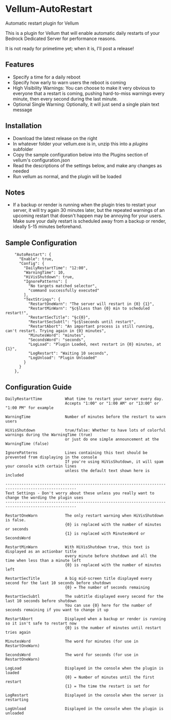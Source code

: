 # Vellum-AutoRestart
 Automatic restart plugin for Vellum

This is a plugin for Vellum that will enable automatic daily restarts of your Bedrock Dedicated Server for performance reasons.

It is not ready for primetime yet; when it is, I'll post a release!

## Features
- Specify a time for a daily reboot
- Specify how early to warn users the reboot is coming
- High Visibility Warnings: You can choose to make it very obvious to everyone that a restart is coming, pushing hard-to-miss warnings every minute, then every second during the last minute.
- Optional Single Warning: Optionally, it will just send a single plain text message

## Installation
- Download the latest release on the right
- In whatever folder your vellum.exe is in, unzip this into a *plugins* subfolder
- Copy the sample configuration below into the Plugins section of vellum's configuration.json
- Read the descriptions of the settings below, and make any changes as needed
- Run vellum as normal, and the plugin will be loaded

## Notes
- If a backup or render is running when the plugin tries to restart your server, it will try again 30 minutes later, but the repeated warnings of an upcoming restart that doesn't happen may be annoying for your users.  Make sure your daily restart is scheduled away from a backup or render, ideally 5-15 minutes beforehand.

## Sample Configuration
```
    "AutoRestart": {
      "Enable": true,
      "Config": {
        "DailyRestartTime": "12:00",
        "WarningTime": 10,
        "HiVisShutdown": true,
        "IgnorePatterns": [
          "No targets matched selector",
          "command successfully executed"
        ],
        "TextStrings": {
          "RestartOneWarn": "The server will restart in {0} {1}",
          "RestartMinWarn": "§c§lLess than {0} min to scheduled restart!",
          "RestartSecTitle": "§c{0}",
          "RestartSecSubtl": "§c§lseconds until restart",
          "RestartAbort": "An important process is still running, can't restart. Trying again in {0} minutes",
          "MinutesWord": "minutes",
          "SecondsWord": "seconds",
          "LogLoad": "Plugin Loaded, next restart in {0} minutes, at {1}",
          "LogRestart": "Waiting 10 seconds",
          "LogUnload": "Plugin Unloaded"
        }
      }
    },
```

## Configuration Guide
```
DailyRestartTime          What time to restart your server every day. 
                          Accepts "1:00" or "1:00 AM" or "13:00" or "1:00 PM" for example
                          
WarningTime               Number of minutes before the restart to warn users

HiVisShutdown             true/false: Whether to have lots of colorful warnings during the WarningTime (true)
                          or just do one simple announcement at the WarningTime (false)
                          
IgnorePatterns            Lines containing this text should be prevented from displaying in the console
                          If you're using HiVisShutdown, it will spam your console with certain lines
                          unless the default text shown here is included

-----------------------------------------------------------------------------------------------------
Text Settings - Don't worry about these unless you really want to change the wording the plugin uses
-----------------------------------------------------------------------------------------------------

RestartOneWarn            The only restart warning when HiVisShutdown is false.
                          {0} is replaced with the number of minutes or seconds
                          {1} is replaced with MinutesWord or SecondsWord
                          
RestartMinWarn            With HiVisShutdown true, this text is displayed as an actionbar title
                          every minute before shutdown and all the time when less than a minute left
                          {0} is replaced with the number of minutes left
                          
RestartSecTitle           A big mid-screen title displayed every second for the last 10 seconds before shutdown
                          {0} = The number of seconds remaining
                          
RestartSecSubtl           The subtitle displayed every second for the last 10 seconds before shutdown
                          You can use {0} here for the number of seconds remaining if you want to change it up
                          
RestartAbort              Displayed when a backup or render is running so it isn't safe to restart now
                          {0} is the number of minutes until restart tries again
                          
MinutesWord               The word for minutes (for use in RestartOneWarn)

SecondsWord               The word for seconds (for use in RestartOneWarn)

LogLoad                   Displayed in the console when the plugin is loaded
                          {0} = Number of minutes until the first restart
                          {1} = The time the restart is set for
                          
LogRestart                Displayed in the console when the server is restarting

LogUnload                 Displayed in the console when the plugin is unloaded
                          
```

